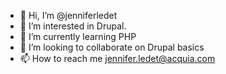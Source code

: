 - 👋 Hi, I’m @jenniferledet
- 👀 I’m interested in Drupal.
- 🌱 I’m currently learning PHP
- 💞️ I’m looking to collaborate on Drupal basics
- 📫 How to reach me jennifer.ledet@acquia.com

<!---
jenniferledet/jenniferledet is a ✨ special ✨ repository because its `README.md` (this file) appears on your GitHub profile.
You can click the Preview link to take a look at your changes.
--->
